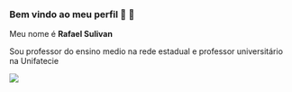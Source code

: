 ### Bem vindo ao meu perfil 🚧 👋


Meu nome é **Rafael Sulivan**

Sou professor do ensino medio na rede estadual e professor universitário na Unifatecie

![](https://media.tenor.com/pWXy-YNq2MoAAAAM/the-simpsons-homer-simpson.gif)

